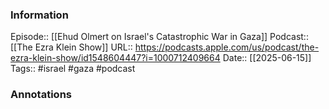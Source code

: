 ### Information

Episode:: [[Ehud Olmert on Israel's Catastrophic War in Gaza]]
Podcast:: [[The Ezra Klein Show]]
URL:: https://podcasts.apple.com/us/podcast/the-ezra-klein-show/id1548604447?i=1000712409664
Date:: [[2025-06-15]]
Tags:: #israel #gaza
#podcast


### Annotations

